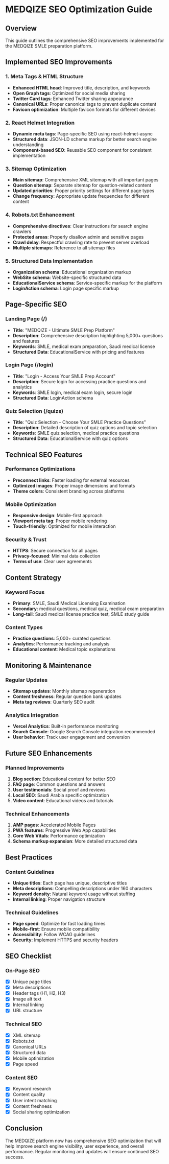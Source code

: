 # MEDQIZE SEO Optimization Guide

## Overview
This guide outlines the comprehensive SEO improvements implemented for the MEDQIZE SMLE preparation platform.

## Implemented SEO Improvements

### 1. Meta Tags & HTML Structure
- **Enhanced HTML head**: Improved title, description, and keywords
- **Open Graph tags**: Optimized for social media sharing
- **Twitter Card tags**: Enhanced Twitter sharing appearance
- **Canonical URLs**: Proper canonical tags to prevent duplicate content
- **Favicon optimization**: Multiple favicon formats for different devices

### 2. React Helmet Integration
- **Dynamic meta tags**: Page-specific SEO using react-helmet-async
- **Structured data**: JSON-LD schema markup for better search engine understanding
- **Component-based SEO**: Reusable SEO component for consistent implementation

### 3. Sitemap Optimization
- **Main sitemap**: Comprehensive XML sitemap with all important pages
- **Question sitemap**: Separate sitemap for question-related content
- **Updated priorities**: Proper priority settings for different page types
- **Change frequency**: Appropriate update frequencies for different content

### 4. Robots.txt Enhancement
- **Comprehensive directives**: Clear instructions for search engine crawlers
- **Protected areas**: Properly disallow admin and sensitive pages
- **Crawl delay**: Respectful crawling rate to prevent server overload
- **Multiple sitemaps**: Reference to all sitemap files

### 5. Structured Data Implementation
- **Organization schema**: Educational organization markup
- **WebSite schema**: Website-specific structured data
- **EducationalService schema**: Service-specific markup for the platform
- **LoginAction schema**: Login page specific markup

## Page-Specific SEO

### Landing Page (/)
- **Title**: "MEDQIZE - Ultimate SMLE Prep Platform"
- **Description**: Comprehensive description highlighting 5,000+ questions and features
- **Keywords**: SMLE, medical exam preparation, Saudi medical license
- **Structured Data**: EducationalService with pricing and features

### Login Page (/login)
- **Title**: "Login - Access Your SMLE Prep Account"
- **Description**: Secure login for accessing practice questions and analytics
- **Keywords**: SMLE login, medical exam login, secure login
- **Structured Data**: LoginAction schema

### Quiz Selection (/quizs)
- **Title**: "Quiz Selection - Choose Your SMLE Practice Questions"
- **Description**: Detailed description of quiz options and topic selection
- **Keywords**: SMLE quiz selection, medical practice questions
- **Structured Data**: EducationalService with quiz options

## Technical SEO Features

### Performance Optimizations
- **Preconnect links**: Faster loading for external resources
- **Optimized images**: Proper image dimensions and formats
- **Theme colors**: Consistent branding across platforms

### Mobile Optimization
- **Responsive design**: Mobile-first approach
- **Viewport meta tag**: Proper mobile rendering
- **Touch-friendly**: Optimized for mobile interaction

### Security & Trust
- **HTTPS**: Secure connection for all pages
- **Privacy-focused**: Minimal data collection
- **Terms of use**: Clear user agreements

## Content Strategy

### Keyword Focus
- **Primary**: SMLE, Saudi Medical Licensing Examination
- **Secondary**: medical questions, medical quiz, medical exam preparation
- **Long-tail**: Saudi medical license practice test, SMLE study guide

### Content Types
- **Practice questions**: 5,000+ curated questions
- **Analytics**: Performance tracking and analysis
- **Educational content**: Medical topic explanations

## Monitoring & Maintenance

### Regular Updates
- **Sitemap updates**: Monthly sitemap regeneration
- **Content freshness**: Regular question bank updates
- **Meta tag reviews**: Quarterly SEO audit

### Analytics Integration
- **Vercel Analytics**: Built-in performance monitoring
- **Search Console**: Google Search Console integration recommended
- **User behavior**: Track user engagement and conversion

## Future SEO Enhancements

### Planned Improvements
1. **Blog section**: Educational content for better SEO
2. **FAQ page**: Common questions and answers
3. **User testimonials**: Social proof and reviews
4. **Local SEO**: Saudi Arabia specific optimization
5. **Video content**: Educational videos and tutorials

### Technical Enhancements
1. **AMP pages**: Accelerated Mobile Pages
2. **PWA features**: Progressive Web App capabilities
3. **Core Web Vitals**: Performance optimization
4. **Schema markup expansion**: More detailed structured data

## Best Practices

### Content Guidelines
- **Unique titles**: Each page has unique, descriptive titles
- **Meta descriptions**: Compelling descriptions under 160 characters
- **Keyword density**: Natural keyword usage without stuffing
- **Internal linking**: Proper navigation structure

### Technical Guidelines
- **Page speed**: Optimize for fast loading times
- **Mobile-first**: Ensure mobile compatibility
- **Accessibility**: Follow WCAG guidelines
- **Security**: Implement HTTPS and security headers

## SEO Checklist

### On-Page SEO
- [x] Unique page titles
- [x] Meta descriptions
- [x] Header tags (H1, H2, H3)
- [x] Image alt text
- [x] Internal linking
- [x] URL structure

### Technical SEO
- [x] XML sitemap
- [x] Robots.txt
- [x] Canonical URLs
- [x] Structured data
- [x] Mobile optimization
- [x] Page speed

### Content SEO
- [x] Keyword research
- [x] Content quality
- [x] User intent matching
- [x] Content freshness
- [x] Social sharing optimization

## Conclusion

The MEDQIZE platform now has comprehensive SEO optimization that will help improve search engine visibility, user experience, and overall performance. Regular monitoring and updates will ensure continued SEO success. 
